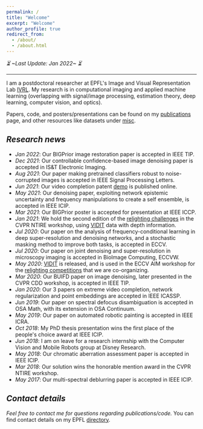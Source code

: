 ```yaml
---
permalink: /
title: "Welcome"
excerpt: "Welcome"
author_profile: true
redirect_from: 
  - /about/
  - /about.html
---
```


*:hourglass_flowing_sand: ~Last Update: Jan 2022~ :hourglass_flowing_sand:*

---

I am a postdoctoral researcher at EPFL's Image and Visual Representation Lab [IVRL](https://ivrl.epfl.ch/). My research is in computational imaging and applied machine learning (overlapping with signal/image processing, estimation theory, deep learning, computer vision, and optics).

Papers, code, and posters/presentations can be found on my [publications](https://majedelhelou.github.io/publications/) page, and other resources like datasets under [misc](https://majedelhelou.github.io/misc/).


*Research news*
---
* *Jan 2022*: Our BIGPrior image restoration paper is accepted in IEEE TIP.
* *Dec 2021*: Our controllable confidence-based image denoising paper is accepted in IS&T Electronic Imaging.
* *Aug 2021*: Our paper making pretrained classifiers robust to noise-corrupted images is accepted in IEEE Signal Processing Letters.
* *Jun 2021*: Our video completion patent [demo](https://adefan.epfl.ch/static/index.html) is published online.
* *May 2021*: Our denoising paper, exploiting network epistemic uncertainty and frequency manipulations to create a self ensemble, is accepted in IEEE ICIP.
* *Mar 2021*: Our BIGPrior poster is accepted for presentation at IEEE ICCP.
* *Jan 2021*: We hold the second edition of the [relighting challenges](https://competitions.codalab.org/competitions/28030) in the CVPR NTIRE workshop, using [VIDIT](https://github.com/majedelhelou/VIDIT) data with depth information.
* *Jul 2020*: Our paper on the analysis of frequency-conditional learning in deep super-resolution and denoising networks, and a stochastic masking method to improve both tasks, is accepted in ECCV.
* *Jul 2020*: Our paper on joint denoising and super-resolution in microscopy imaging is accepted in BioImage Computing, ECCVW.
* *May 2020*: [VIDIT](https://github.com/majedelhelou/VIDIT) is released, and is used in the ECCV AIM workshop for the [relighting competitions](https://competitions.codalab.org/competitions/24671) that we are co-organizing.
* *Mar 2020*: Our BUIFD paper on image denoising, later presented in the CVPR CDD workshop, is accepted in IEEE TIP.
* *Jan 2020*: Our 3 papers on extreme video completion, network regularization and point embeddings are accepted in IEEE ICASSP.
* *Jun 2019*: Our paper on spectral defocus disambiguation is accepted in OSA Math, with its extension in OSA Continuum.
* *May 2019*: Our paper on automated robotic painting is accepted in IEEE ICRA.
* *Oct 2018*: My PhD thesis presentation wins the first place of the people's choice award at IEEE ICIP.
* *Jun 2018*: I am on leave for a research internship with the Computer Vision and Mobile Robots group at Disney Research.
* *May 2018*: Our chromatic aberration assessment paper is accepted in IEEE ICIP.
* *Mar 2018*: Our solution wins the honorable mention award in the CVPR NTIRE workshop.
* *May 2017*: Our multi-spectral deblurring paper is accepted in IEEE ICIP.



*Contact details*
---
*Feel free to contact me for questions regarding publications/code.*
You can find contact details on my EPFL [directory](https://ivrl.epfl.ch/people/majed/).

